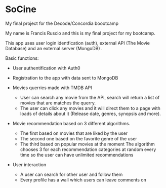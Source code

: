# SoCine

My final project for the Decode/Concordia boootcamp

My name is Francis Ruscio and this is my final project for my bootcamp.

This app uses user login identfication (auth), external API (The Movie Database) and an external server (MongoDB) .

Basic functions:

- User authentification with Auth0

- Registration to the app with data sent to MongoDB

- Movies querries made with TMDB API

  - User can search any movie from the API, search will return a list of movies that are matches the querry.
  - The user can click any movies and it will direct them to a page with loads of details about it (Release date, genres, synopsis and more).

- Movie recommendation based on 3 different algorithms.

  - The first based on movies that are liked by the user
  - The second one based on the favorite genre of the user
  - The third based on popular movies at the moment
    The algorithm chooses 3 for each recommendation categories at random every time so the user can have unlimited recommendations

- User interaction
  - A user can search for other user and follow them
  - Every profile has a wall which users can leave comments on
